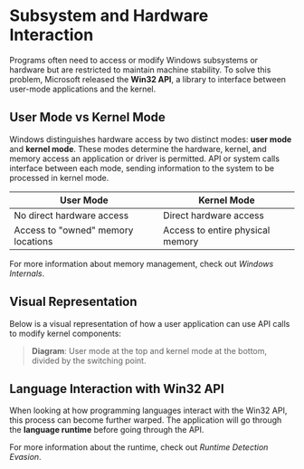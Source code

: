 # Subsystem and Hardware Interaction

Programs often need to access or modify Windows subsystems or hardware but are restricted to maintain machine stability. To solve this problem, Microsoft released the **Win32 API**, a library to interface between user-mode applications and the kernel.

## User Mode vs Kernel Mode

Windows distinguishes hardware access by two distinct modes: **user mode** and **kernel mode**. These modes determine the hardware, kernel, and memory access an application or driver is permitted. API or system calls interface between each mode, sending information to the system to be processed in kernel mode.

| User Mode                  | Kernel Mode                |
|----------------------------|----------------------------|
| No direct hardware access  | Direct hardware access     |
| Access to "owned" memory locations | Access to entire physical memory |

For more information about memory management, check out *Windows Internals*.

## Visual Representation

Below is a visual representation of how a user application can use API calls to modify kernel components:

> **Diagram**: User mode at the top and kernel mode at the bottom, divided by the switching point.

## Language Interaction with Win32 API

When looking at how programming languages interact with the Win32 API, this process can become further warped. The application will go through the **language runtime** before going through the API.

For more information about the runtime, check out *Runtime Detection Evasion*.